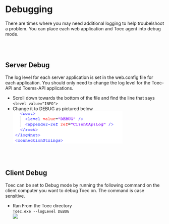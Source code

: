 # Debugging

There are times where you may need additional logging to help troubelshoot a problem.  You can place each web application and Toec agent into debug mode.

<br />
<br />

## Server Debug
The log level for each server application is set in the web.config file for each application.  You should only need to change the log level for the Toec-API and Toems-API applications.
* Scroll down towards the bottom of the file and find the line that says ```<level value="INFO">```
* Change it to DEBUG as pictured below<br/>
![](/latest/images/debug-1.png)


<br />
<br />

## Client Debug
Toec can be set to Debug mode by running the following command on the client computer you want to debug Toec on.  The command is case sensitive.
* Ran From the Toec directory<br />
```Toec.exe --logLevel DEBUG```<br/>
![](/latest/images/debug-2.png)







